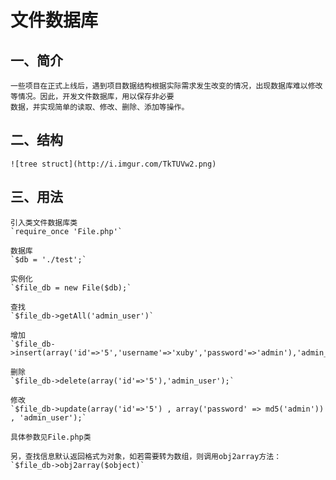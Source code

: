 # 文件数据库
## 一、简介
	一些项目在正式上线后，遇到项目数据结构根据实际需求发生改变的情况，出现数据库难以修改等情况。因此，开发文件数据库，用以保存非必要
	数据，并实现简单的读取、修改、删除、添加等操作。

## 二、结构
	![tree struct](http://i.imgur.com/TkTUVw2.png)

## 三、用法
	引入类文件数据库类
	`require_once 'File.php'`
	
	数据库
	`$db = './test';`

	实例化	
	`$file_db = new File($db);`
	
	查找
	`$file_db->getAll('admin_user')`

	增加
	`$file_db->insert(array('id'=>'5','username'=>'xuby','password'=>'admin'),'admin_user');`

	删除
	`$file_db->delete(array('id'=>'5'),'admin_user');`

	修改
	`$file_db->update(array('id'=>'5') , array('password' => md5('admin')) , 'admin_user');`

	具体参数见File.php类

	另，查找信息默认返回格式为对象，如若需要转为数组，则调用obj2array方法：
	`$file_db->obj2array($object)`
